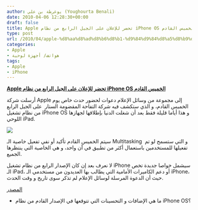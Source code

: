 ```yaml
---
author: يوغرطة بن علي (Youghourta Benali)
date: 2010-04-06 12:28:30+00:00
draft: false
title: Apple تحضر للإعلان على الجيل الرابع من نظام iPhone OS الخميس القادم
type: post
url: /2010/04/apple-%d8%aa%d8%ad%d8%b6%d8%b1-%d9%84%d9%84%d8%a5%d8%b9%d9%84%d8%a7%d9%86-%d8%b9%d9%84%d9%89-%d8%a7%d9%84%d8%ac%d9%8a%d9%84-%d8%a7%d9%84%d8%b1%d8%a7%d8%a8%d8%b9-%d9%85%d9%86-%d9%86%d8%b8%d8%a7%d9%85-i/
categories:
- Apple
- هواتف/ أجهزة لوحية
tags:
- Apple
- iPhone
---
```


[**Apple تحضر للإعلان على الجيل الرابع من نظام iPhone OS الخميس القادم**](http://www.it-scoop.com/2010/04/apple-%d8%aa%d8%ad%d8%b6%d8%b1-%d9%84%d9%84%d8%a5%d8%b9%d9%84%d8%a7%d9%86-%d8%b9%d9%84%d9%89-%d8%a7%d9%84%d8%ac%d9%8a%d9%84-%d8%a7%d9%84%d8%b1%d8%a7%d8%a8%d8%b9-%d9%85%d9%86-%d9%86%d8%b8%d8%a7%d9%85-i/)


أرسلت شركة Apple إلى مجموعة من وسائل الإعلام دعوات لحضور حدث خاص يوم الخميس القادم، و الذي ستكشف فيه شركة التفاحة المقضومة الستار  على الجيل الرابع من نظام تشغيل iPhone OS و هذا أياما قليلة فقط بعد أن شغلت الدنيا بإطلاقها لجهازها اللوحي iPad.

[![](http://www.it-scoop.com/wp-content/uploads/2010/04/iphone-os-4.jpg)
](http://www.it-scoop.com/2010/04/apple-%d8%aa%d8%ad%d8%b6%d8%b1-%d9%84%d9%84%d8%a5%d8%b9%d9%84%d8%a7%d9%86-%d8%b9%d9%84%d9%89-%d8%a7%d9%84%d8%ac%d9%8a%d9%84-%d8%a7%d9%84%d8%b1%d8%a7%d8%a8%d8%b9-%d9%85%d9%86-%d9%86%d8%b8%d8%a7%d9%85-i/)

سيتم الخميس القادم تأكيد أو نفي تفعيل خاصية الـ Multitasking  و التي ستسمح لو تم تفعيلها للمستخدمين باستعمال أكثر من تطبيق في آن واحد، و هي الخاصية التي ينتظرها الجميع.

لا نعرف بعد إن كان الإصدار الرابع من نظام تشغيل iPhone سيشمل خواصا جديدة تخص الـ iPad، أو دعم الكاميرات الأمامية التي يطالب بها العديدون من مستخدمي الـ iPhone، حيث أن الدعوة المرسلة لوسائل الإعلام لم تذكر سوى تاريخ و وقت الحدث.

[المصدر](http://www.pcworld.com/article/193460/apple_to_preview_new_iphone_os_this_week.html)

- ما هي الإضافات و التحسينات التي تتوقعها في الإصدار القادم من نظام iPhone OS؟
